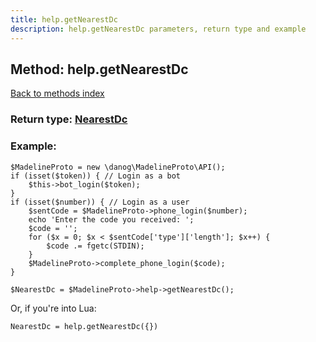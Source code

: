 ```yaml
---
title: help.getNearestDc
description: help.getNearestDc parameters, return type and example
---
```

## Method: help.getNearestDc  
[Back to methods index](index.md)




### Return type: [NearestDc](../types/NearestDc.md)

### Example:


```
$MadelineProto = new \danog\MadelineProto\API();
if (isset($token)) { // Login as a bot
    $this->bot_login($token);
}
if (isset($number)) { // Login as a user
    $sentCode = $MadelineProto->phone_login($number);
    echo 'Enter the code you received: ';
    $code = '';
    for ($x = 0; $x < $sentCode['type']['length']; $x++) {
        $code .= fgetc(STDIN);
    }
    $MadelineProto->complete_phone_login($code);
}

$NearestDc = $MadelineProto->help->getNearestDc();
```

Or, if you're into Lua:

```
NearestDc = help.getNearestDc({})
```

